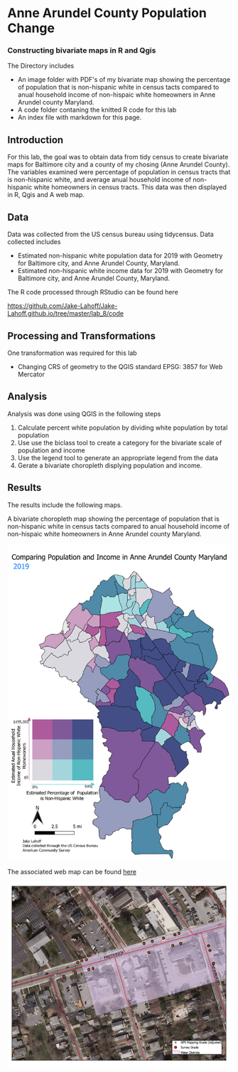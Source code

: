 # Anne Arundel County Population Change
### Constructing bivariate maps in R and Qgis
The Directory includes 
- An image folder with PDF's of my bivariate map showing the percentage of population that is non-hispanic white in census tacts compared to anual household income of non-hispaic white homeowners in Anne Arundel county Maryland.
- A code folder contaning the knitted R code for this lab
- An index file with markdown for this page.

## Introduction
For this lab, the goal was to obtain data from tidy census to create bivariate maps for Baltimore city and a county of my chosing (Anne Arundel County). The variables examined were percentage of population in census tracts that is non-hispanic white, and average anual household income of non-hispanic white homeowners in census tracts. 
This data was then displayed in R, Qgis and A web map.

## Data
Data was collected from the US census bureau using tidycensus. 
Data collected includes
- Estimated non-hispanic white population data for 2019 with Geometry for Baltimore city, and Anne Arundel County, Maryland.
- Estimated non-hispanic white income data for 2019 with Geometry for Baltimore city, and Anne Arundel County, Maryland.

The R code processed through RStudio can be found here

https://github.com/Jake-Lahoff/Jake-Lahoff.github.io/tree/master/lab_8/code

## Processing and Transformations
One transformation was required for this lab
- Changing CRS of geometry to the QGIS standard EPSG: 3857 for Web Mercator

## Analysis
Analysis was done using QGIS in the following steps
1. Calculate percent white population by dividing white population by total population
2. Use use the biclass tool to create a category for the bivariate scale of population and income
3. Use the legend tool to generate an appropriate legend from the data
4. Gerate a bivariate choropleth displying population and income.

## Results
The results include the following maps.

A bivariate choropleth map showing the percentage of population that is non-hispanic white in census tacts compared to anual household income of non-hispaic white homeowners in Anne Arundel county Maryland.

<img src="images/ann_arundel_map.png?raw=true"/>

The associated web map can be found [here](qgis2web_2021_05_04-17_46_13_444443/index.html)

[<img src="images/Catonsville.png?raw=true"/>](ParkingMeters/index.md)




